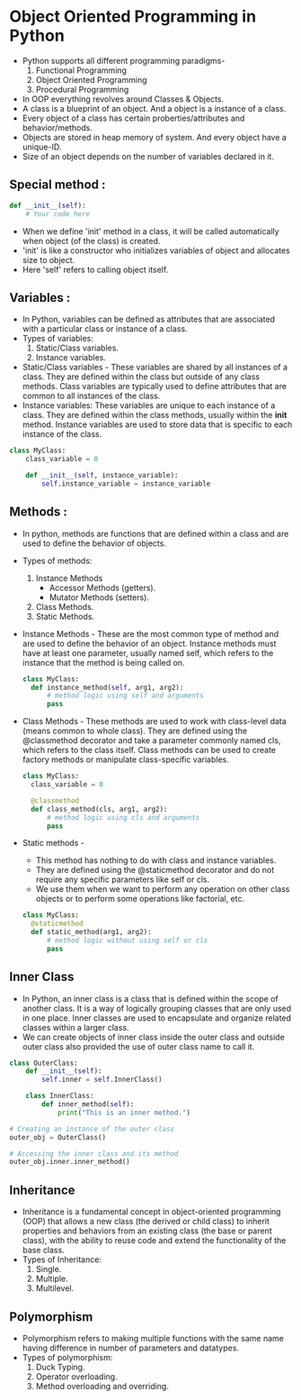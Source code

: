 # Object Oriented Programming in Python

- Python supports all different programming paradigms-
  1. Functional Programming
  2. Object Oriented Programming 
  3. Procedural Programming
- In OOP everything revolves around Classes & Objects.
- A class is a blueprint of an object. And a object is a instance of a class.
- Every object of a class has certain proberties/attributes and behavior/methods.
- Objects are stored in heap memory of system. And every object have a unique-ID.
- Size of an object depends on the number of variables declared in it.

## Special method :
```python
def __init__(self):
    # Your code here
```

- When we define 'init' method in a class, it will be called automatically when object (of the class) is created.
- 'init' is like a constructor who initializes variables of object and allocates size to object.
- Here 'self' refers to calling object itself.

## Variables : 
-  In Python, variables can be defined as attributes that are associated with a particular class or instance of a class.
-  Types of variables:
   1. Static/Class variables.
   2. Instance variables.
- Static/Class variables - These variables are shared by all instances of a class. They are defined within the class but outside of any class methods. Class variables are typically used to define attributes that are common to all instances of the class.
- Instance variables: These variables are unique to each instance of a class. They are defined within the class methods, usually within the __init__ method. Instance variables are used to store data that is specific to each instance of the class.
```python
class MyClass:
    class_variable = 0

    def __init__(self, instance_variable):
        self.instance_variable = instance_variable
```

## Methods :
- In python, methods are functions that are defined within a class and are used to define the behavior of objects.
- Types of methods:
  1. Instance Methods
     - Accessor Methods (getters).
     - Mutator Methods (setters).
  2. Class Methods.
  3. Static Methods.

- Instance Methods - These are the most common type of method and are used to define the behavior of an object. Instance methods must have at least one parameter, usually named self, which refers to the instance that the method is being called on.
  ```python
  class MyClass:
    def instance_method(self, arg1, arg2):
        # method logic using self and arguments
        pass
  ```

- Class Methods - These methods are used to work with class-level data (means common to whole class). They are defined using the @classmethod decorator and take a parameter commonly named cls, which refers to the class itself. Class methods can be used to create factory methods or manipulate class-specific variables.
  ```python
  class MyClass:
    class_variable = 0

    @classmethod
    def class_method(cls, arg1, arg2):
        # method logic using cls and arguments
        pass
  ```

- Static methods -
   - This method has nothing to do with class and instance variables.
   - They are defined using the @staticmethod decorator and do not require any specific parameters like self or cls.
   - We use them when we want to perform any operation on other class objects or to perform some operations like factorial, etc.
  ```python
  class MyClass:
    @staticmethod
    def static_method(arg1, arg2):
        # method logic without using self or cls
        pass
  ```

## Inner Class
- In Python, an inner class is a class that is defined within the scope of another class. It is a way of logically grouping classes that are only used in one place. Inner classes are used to encapsulate and organize related classes within a larger class.
- We can create objects of inner class inside the outer class and outside outer class also provided the use of outer class name to call it.
```python
class OuterClass:
    def __init__(self):
        self.inner = self.InnerClass()

    class InnerClass:
        def inner_method(self):
            print("This is an inner method.")

# Creating an instance of the outer class
outer_obj = OuterClass()

# Accessing the inner class and its method
outer_obj.inner.inner_method()
```

## Inheritance
- Inheritance is a fundamental concept in object-oriented programming (OOP) that allows a new class (the derived or child class) to inherit properties and behaviors from an existing class (the base or parent class), with the ability to reuse code and extend the functionality of the base class.
- Types of Inheritance:
  1. Single.
  2. Multiple.
  3. Multilevel.

## Polymorphism
- Polymorphism refers to making multiple functions with the same name having difference in number of parameters and datatypes.
- Types of polymorphism:
  1. Duck Typing.
  2. Operator overloading.
  3. Method overloading and overriding.

  
